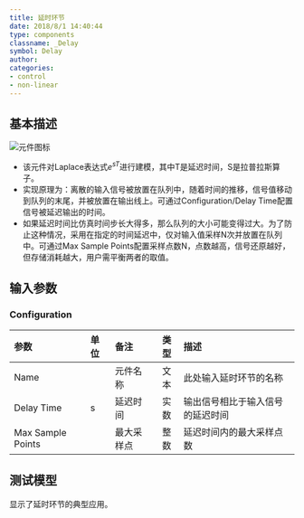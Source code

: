 ```yaml
---
title: 延时环节
date: 2018/8/1 14:40:44
type: components
classname: _Delay
symbol: Delay
author: 
categories: 
- control
- non-linear
---
```

## <span id="comp_desc">基本描述</span>
![元件图标]()

- 该元件对Laplace表达式$e^{sT}$进行建模，其中T是延迟时间，S是拉普拉斯算子。 
- 实现原理为：离散的输入信号被放置在队列中，随着时间的推移，信号值移动到队列的末尾，并被放置在输出线上。可通过Configuration/Delay Time配置信号被延迟输出的时间。
- 如果延迟时间比仿真时间步长大得多，那么队列的大小可能变得过大。为了防止这种情况，采用在指定的时间延迟中，仅对输入值采样N次并放置在队列中。可通过Max Sample Points配置采样点数N，点数越高，信号还原越好，但存储消耗越大，用户需平衡两者的取值。

## <span id="comp_params">输入参数</span>
### <span id="comp_params_group_Configuration">Configuration</span>
| 参数 | 单位 | 备注 | 类型 | 描述 |
| :--- | :--- | :--- | :--: | :--- |
| <span id="comp_params_param_Name">Name</span> |  | 元件名称 | 文本 | 此处输入延时环节的名称 |
| <span id="comp_params_param_Td">Delay Time</span> | s | 延迟时间 | 实数 | 输出信号相比于输入信号的延迟时间 |
| <span id="comp_params_param_Sp">Max Sample Points</span> |  | 最大采样点 | 整数 | 延迟时间内的最大采样点数 |

[Name]: #comp_params_param_Name "Name"
[Delay Time]: #comp_params_param_Td "Delay Time"
[Max Sample Points]: #comp_params_param_Sp "Max Sample Points"

## <span id="comp_example">测试模型</span>
[<test name>](<test link>)显示了延时环节的典型应用。




